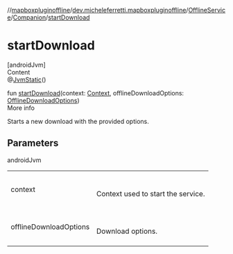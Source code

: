 //[mapboxpluginoffline](../../../../index.md)/[dev.micheleferretti.mapboxpluginoffline](../../index.md)/[OfflineService](../index.md)/[Companion](index.md)/[startDownload](start-download.md)



# startDownload  
[androidJvm]  
Content  
@[JvmStatic](https://kotlinlang.org/api/latest/jvm/stdlib/kotlin.jvm/-jvm-static/index.html)()  
  
fun [startDownload](start-download.md)(context: [Context](https://developer.android.com/reference/kotlin/android/content/Context.html), offlineDownloadOptions: [OfflineDownloadOptions](../../../dev.micheleferretti.mapboxpluginoffline.model/-offline-download-options/index.md))  
More info  


Starts a new download with the provided options.



## Parameters  
  
androidJvm  
  
| | |
|---|---|
| <a name="dev.micheleferretti.mapboxpluginoffline/OfflineService.Companion/startDownload/#android.content.Context#dev.micheleferretti.mapboxpluginoffline.model.OfflineDownloadOptions/PointingToDeclaration/"></a>context| <a name="dev.micheleferretti.mapboxpluginoffline/OfflineService.Companion/startDownload/#android.content.Context#dev.micheleferretti.mapboxpluginoffline.model.OfflineDownloadOptions/PointingToDeclaration/"></a><br><br>Context used to start the service.<br><br>|
| <a name="dev.micheleferretti.mapboxpluginoffline/OfflineService.Companion/startDownload/#android.content.Context#dev.micheleferretti.mapboxpluginoffline.model.OfflineDownloadOptions/PointingToDeclaration/"></a>offlineDownloadOptions| <a name="dev.micheleferretti.mapboxpluginoffline/OfflineService.Companion/startDownload/#android.content.Context#dev.micheleferretti.mapboxpluginoffline.model.OfflineDownloadOptions/PointingToDeclaration/"></a><br><br>Download options.<br><br>|
  
  



